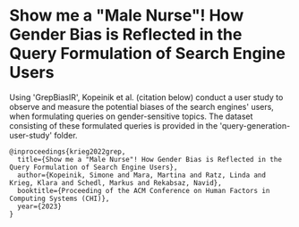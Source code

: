 # Show me a "Male Nurse"! How Gender Bias is Reflected in the Query Formulation of Search Engine Users

Using 'GrepBiasIR', Kopeinik et al. (citation below) conduct a user study to observe and measure the potential biases of the search engines' users, when formulating queries on gender-sensitive topics. The dataset consisting of these formulated queries is provided in the 'query-generation-user-study' folder.

```
@inproceedings{krieg2022grep,
  title={Show me a "Male Nurse"! How Gender Bias is Reflected in the Query Formulation of Search Engine Users},
  author={Kopeinik, Simone and Mara, Martina and Ratz, Linda and Krieg, Klara and Schedl, Markus and Rekabsaz, Navid},
  booktitle={Proceeding of the ACM Conference on Human Factors in Computing Systems (CHI)},
  year={2023}
}
```
